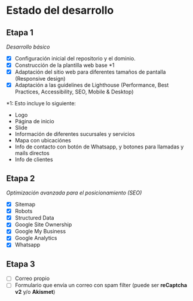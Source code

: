 # Estado del desarrollo

## Etapa 1

*Desarrollo básico*

- [x] Configuración inicial del repositorio y el dominio.
- [x] Construcción de la plantilla web base *1
- [x] Adaptación del sitio web para diferentes tamaños de pantalla (Responsive design)
- [x] Adaptación a las guidelines de Lighthouse (Performance, Best Practices, Accessibility, SEO, Mobile & Desktop)

*1: Esto incluye lo siguiente:
- Logo
- Página de inicio
- Slide
- Información de diferentes sucursales y servicios
- Mapa con ubicaciónes
- Info de contacto con botón de Whatsapp, y botones para llamadas y mails directos
- Info de clientes

## Etapa 2

*Optimización avanzada para el posicionamiento (SEO)*

- [x] Sitemap
- [x] Robots
- [x] Structured Data
- [x] Google Site Ownership
- [x] Google My Business
- [x] Google Analytics
- [x] Whatsapp

## Etapa 3

- [ ] Correo propio
- [ ] Formulario que envía un correo con spam filter (puede ser **reCaptcha v2** y/o **Akismet**)
